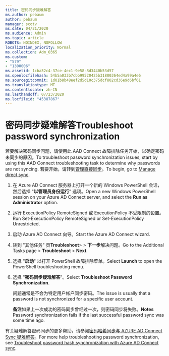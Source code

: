 ```yaml
---
title: 密码同步疑难解答
ms.author: pebaum
author: pebaum
manager: scotv
ms.date: 04/21/2020
ms.audience: Admin
ms.topic: article
ROBOTS: NOINDEX, NOFOLLOW
localization_priority: Normal
ms.collection: Adm_O365
ms.custom:
- "579"
- "1300006"
ms.assetid: 1cba32c4-37ce-4ec1-9e58-8d3440b53d57
ms.openlocfilehash: 54b5a033b7cbb99520425b31800364ed4a99a4e6
ms.sourcegitcommit: 1d01b8b48eef2d5d10c375dcf802cd36e9d6bf61
ms.translationtype: MT
ms.contentlocale: zh-CN
ms.lasthandoff: 07/23/2020
ms.locfileid: "45387867"
---
```

# <a name="troubleshoot-password-synchronization"></a><span data-ttu-id="e610e-102">密码同步疑难解答</span><span class="sxs-lookup"><span data-stu-id="e610e-102">Troubleshoot password synchronization</span></span>

<span data-ttu-id="e610e-103">若要解决密码同步问题，请使用此 AAD Connect 故障排除任务开始，以确定密码未同步的原因。</span><span class="sxs-lookup"><span data-stu-id="e610e-103">To troubleshoot password synchronization issues, start by using this AAD Connect troubleshooting task to determine why passwords are not syncing.</span></span> <span data-ttu-id="e610e-104">若要开始，请转到[管理直接同步](https://admin.microsoft.com/AdminPortal/Home#/dirsyncmanagement)。</span><span class="sxs-lookup"><span data-stu-id="e610e-104">To begin, go to [Manage direct sync](https://admin.microsoft.com/AdminPortal/Home#/dirsyncmanagement).</span></span>  

1. <span data-ttu-id="e610e-105">在 Azure AD Connect 服务器上打开一个新的 Windows PowerShell 会话，然后选择 "**以管理员身份运行**" 选项。</span><span class="sxs-lookup"><span data-stu-id="e610e-105">Open a new Windows PowerShell session on your Azure AD Connect server, and select the **Run as Administrator** option.</span></span>

2. <span data-ttu-id="e610e-106">运行 ExecutionPolicy RemoteSigned 或 ExecutionPolicy 不受限制的设置。</span><span class="sxs-lookup"><span data-stu-id="e610e-106">Run Set-ExecutionPolicy RemoteSigned or Set-ExecutionPolicy Unrestricted.</span></span>

3. <span data-ttu-id="e610e-107">启动 Azure AD Connect 向导。</span><span class="sxs-lookup"><span data-stu-id="e610e-107">Start the Azure AD Connect wizard.</span></span>

4. <span data-ttu-id="e610e-108">转到 "其他任务" 页**Troubleshoot**>  >  **下一步**解决问题。</span><span class="sxs-lookup"><span data-stu-id="e610e-108">Go to the Additional Tasks page > **Troubleshoot** > **Next**.</span></span>

5. <span data-ttu-id="e610e-109">选择 "**启动**" 以打开 PowerShell 故障排除菜单。</span><span class="sxs-lookup"><span data-stu-id="e610e-109">Select **Launch** to open the PowerShell troubleshooting menu.</span></span>

6. <span data-ttu-id="e610e-110">选择 "**密码同步疑难解答**"。</span><span class="sxs-lookup"><span data-stu-id="e610e-110">Select **Troubleshoot Password Synchronization**.</span></span>

    <span data-ttu-id="e610e-111">问题通常是不会为特定用户帐户同步密码。</span><span class="sxs-lookup"><span data-stu-id="e610e-111">The issue is usually that a password is not synchronized for a specific user account.</span></span>

    <span data-ttu-id="e610e-112">**备注**如果上一次成功的密码同步曾经过一次，则密码同步将失败。</span><span class="sxs-lookup"><span data-stu-id="e610e-112">**Notes** Password synchronization fails if the last successful password sync was some time ago.</span></span>

<span data-ttu-id="e610e-113">有关疑难解答密码同步的更多帮助，请参阅[密码哈希同步与 AZURE AD Connect Sync 疑难解答](https://docs.microsoft.com/azure/active-directory/hybrid/tshoot-connect-password-hash-synchronization)。</span><span class="sxs-lookup"><span data-stu-id="e610e-113">For more help troubleshooting password synchronization, see [Troubleshoot password hash synchronization with Azure AD Connect sync](https://docs.microsoft.com/azure/active-directory/hybrid/tshoot-connect-password-hash-synchronization).</span></span>